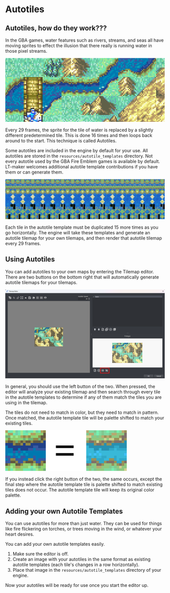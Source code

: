 # Autotiles

## Autotiles, how do they work???

In the GBA games, water features such as rivers, streams, and seas all have moving sprites to effect the illusion that there really is running water in those pixel streams.

![AutotileExample](images/autotile-example.gif)

Every 29 frames, the sprite for the tile of water is replaced by a slightly different predetermined tile. This is done 16 times and then loops back around to the start. This technique is called Autotiles.

Some autotiles are included in the engine by default for your use. All autotiles are stored in the `resources/autotile_templates` directory. Not every autotile used by the GBA Fire Emblem games is available by default. LT-maker welcomes additional autotile template contributions if you have them or can generate them.

![AutotileTemplateExample](images/autotile-template-example.png)

Each tile in the autotile template must be duplicated 15 more times as you go horizontally. The engine will take these templates and generate an autotile tilemap for your own tilemaps, and then render that autotile tilemap every 29 frames.

## Using Autotiles

You can add autotiles to your own maps by entering the Tilemap editor. There are two buttons on the bottom right that will automatically generate autotile tilemaps for your tilemaps.

![AutotileTilemapEditor](images/autotile-tilemap-editor.png)

In general, you should use the left button of the two. When pressed, the editor will analyze your existing tilemap and then search through every tile in the autotile templates to determine if any of them match the tiles you are using in the tilemap.

The tiles do not need to match in color, but they need to match in pattern. Once matched, the autotile template tile will be palette shifted to match your existing tiles.

![ExampleAutotileMatch](images/example-autotile-match.png)

If you instead click the right button of the two, the same occurs, except the final step where the autotile template tile is palette shifted to match existing tiles does not occur. The autotile template tile will keep its original color palette.

## Adding your own Autotile Templates

You can use autotiles for more than just water. They can be used for things like fire flickering on torches, or trees moving in the wind, or whatever your heart desires.

You can add your own autotile templates easily. 

1. Make sure the editor is off.
2. Create an image with your autotiles in the same format as existing autotile templates (each tile's changes in a row horizontally).
3. Place that image in the `resources/autotile_templates` directory of your engine.

Now your autotiles will be ready for use once you start the editor up.
